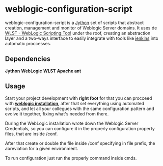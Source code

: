 # weblogic-configuration-script

weblogic-configuration-script is a [Jython](http://www.jython.org/) set of scripts that abstract creation, management and monitor of Weblogic Server domains. It uses de [WLST - WebLogic Scripting Tool](http://docs.oracle.com/cd/E15051_01/wls/docs103/config_scripting/using_WLST.html) under the roof, creating an abstraction layer and a two-ways interface to easily integrate with tools like [jenkins](http://jenkins-ci.org/) into automatic proccesses.


## Dependencies

**[Jython](http://www.jython.org/)**
**[WebLogic](http://www.python.org/)**
**[WLST](http://docs.oracle.com/cd/E15051_01/wls/docs103/config_scripting/using_WLST.html)**
**[Apache ant](http://ant.apache.org/)**

## Usage

Start your project development with **right foot** for that you can procceed with **[weblogic installation](http://onlineappsdba.com/index.php/2011/12/11/how-to-install-weblogic-12c-1211-on-mac/)**, after that set everything using automated scripts, and let all your collegues with the same configuration pattern and evolve it together, fixing what's needed from there. 

During the WebLogic installation wrote down the Weblogic Server Credentials, so you can configure it in the properly configuration property files, that are inside /conf.

After that create or double the file inside /conf specifying in file prefix, the abreviation for a given environment.

To run configuration just run the properly command inside cmds.